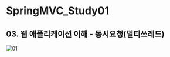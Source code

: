 # SpringMVC_Study01

## 03. 웹 애플리케이션 이해 - 동시요청(멀티쓰레드)
![01](https://user-images.githubusercontent.com/70326085/171365603-3ce0119e-5e24-46b1-a261-3f9d06b05145.png)

